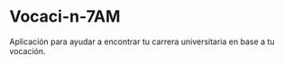 Vocaci-n-7AM
============

Aplicación para ayudar a encontrar tu carrera universitaria en base a tu vocación.
